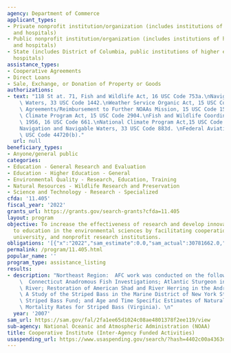 ```yaml
---
agency: Department of Commerce
applicant_types:
- Private nonprofit institution/organization (includes institutions of higher education
  and hospitals)
- Public nonprofit institution/organization (includes institutions of higher education
  and hospitals)
- State (includes District of Columbia, public institutions of higher education and
  hospitals)
assistance_types:
- Cooperative Agreements
- Direct Loans
- Sale, Exchange, or Donation of Property or Goods
authorizations:
- text: "118 St at. 71, Fish and Wildlife Act, 16 USC Code 753a.\nNavigation and Navigable\
    \ Waters, 33 USC Code 1442.\nWeather Service Organic Act, 15 USC Code 313.\nCooperative\
    \ Agreements/Reimbursement to Further NOAAs Mission, 15 USC Code 1540.\nNational\
    \ Climate Program Act, 15 USC Code 2904.\nFish and Wildlife Coordination Act of\
    \ 1956, 16 USC Code 661.\nNational Climate Program Act,15 USC Code 2901 et seq.\n\
    Navigation and Navigable Waters, 33 USC Code 883d. \nFederal Aviation Act, 49\
    \ USC Code 44720(b)."
  url: null
beneficiary_types:
- Anyone/general public
categories:
- Education - General Research and Evaluation
- Education - Higher Education - General
- Environmental Quality - Research, Education, Training
- Natural Resources - Wildlife Research and Preservation
- Science and Technology - Research - Specialized
cfda: '11.405'
fiscal_year: '2022'
grants_url: https://grants.gov/search-grants?cfda=11.405
layout: program
objective: To increase the effectiveness of research and develop innovative approaches
  to education in the environmental sciences by facilitating cooperation between government,
  university, and nonprofit research institutions.
obligations: '[{"x":"2022","sam_estimate":0.0,"sam_actual":30781662.0,"usa_spending_actual":29640643.3},{"x":"2023","sam_estimate":62897579.0,"sam_actual":0.0,"usa_spending_actual":63046944.0},{"x":"2024","sam_estimate":15000000.0,"sam_actual":0.0,"usa_spending_actual":48941453.0}]'
permalink: /program/11.405.html
popular_name: ''
program_type: assistance_listing
results:
- description: "Northeast Region:  AFC work was conducted on the following projects:\
    \  Connecticut Anadromous Fish Investigations; Atlantic Sturgeon in the Delaware\
    \ River; Restoration of American Shad and River Herring in the Androscoggin River;\
    \ A Study of the Striped Bass in the Marine District of New York State: Juvenile\
    \ Striped Bass Fund; and Age and Time Specific Estimates of Natural and Fishing\
    \ Mortality Rates for Striped Bass (Virginia). \n"
  year: '2007'
sam_url: https://sam.gov/fal/2fa1ee65d1024c08ae4801378f2ee119/view
sub-agency: National Oceanic and Atmospheric Administration (NOAA)
title: Cooperative Institute (Inter-Agency Funded Activities)
usaspending_url: https://www.usaspending.gov/search/?hash=4402c00a4363d93794a67b700df6f1a9
---
```

